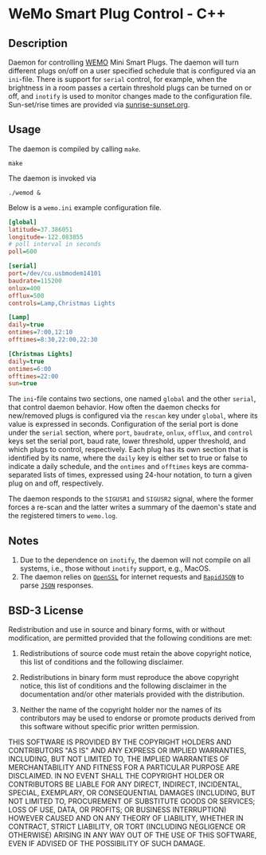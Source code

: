 # WeMo Smart Plug Control - C++

## Description

Daemon for controlling [WEMO](https://www.wemo.com/products) Mini Smart Plugs. The daemon will turn different plugs on/off on a user specified schedule that is configured via an `ini`-file. There is support for `serial` control, for example, when the brightness in a room passes a certain threshold plugs can be turned on or off, and `inotify` is used to monitor changes made to the configuration file. Sun-set/rise times are provided via
[sunrise-sunset.org](https://sunrise-sunset.org/api).

## Usage

The daemon is compiled by calling `make`.

```shell
make
```

The daemon is invoked via

```shell
./wemod &
```

Below is a `wemo.ini` example configuration file.

```INI
[global]
latitude=37.386051
longitude=-122.083855
# poll interval in seconds
poll=600

[serial]
port=/dev/cu.usbmodem14101
baudrate=115200
onlux=400
offlux=500
controls=Lamp,Christmas Lights

[Lamp]
daily=true
ontimes=7:00,12:10
offtimes=8:30,22:00,22:30

[Christmas Lights]
daily=true
ontimes=6:00
offtimes=22:00
sun=true
```

The `ini`-file contains two sections, one named `global` and the other `serial`, that control daemon behavior. How often the daemon checks for new/removed plugs is configured via the `rescan` key under `global`, where its value is expressed in seconds. Configuration of the serial port is done under the `serial` section, where `port`, `baudrate`, `onlux`, `offlux`, and `control` keys set the serial port, baud rate, lower threshold, upper threshold, and which plugs to control, respectively. Each plug has its own section that is identified by its name, where the `daily` key is either set to true or false to indicate a daily schedule, and the `ontimes` and `offtimes` keys are comma-separated lists of times, expressed using 24-hour notation, to turn a given plug on and off, respectively.

The daemon responds to the `SIGUSR1` and `SIGUSR2` signal, where the former forces a re-scan and the latter writes a summary of the daemon's state and the registered timers to `wemo.log`.

## Notes

1. Due to the dependence on `inotify`, the daemon will not compile on all systems, i.e., those without `inotify` support, e.g., MacOS.
2. The daemon relies on [`OpenSSL`](https://www.openssl.org) for internet requests and [`RapidJSON`](https://rapidjson.org) to parse [`JSON`](https://www.json.org) responses.

## BSD-3 License

Redistribution and use in source and binary forms, with or without modification, are permitted provided that the following conditions are met:

1. Redistributions of source code must retain the above copyright notice, this list of conditions and the following disclaimer.

2. Redistributions in binary form must reproduce the above copyright notice, this list of conditions and the following disclaimer in the documentation and/or other materials provided with the distribution.

3. Neither the name of the copyright holder nor the names of its contributors may be used to endorse or promote products derived from this software without specific prior written permission.

THIS SOFTWARE IS PROVIDED BY THE COPYRIGHT HOLDERS AND CONTRIBUTORS "AS IS" AND ANY EXPRESS OR IMPLIED WARRANTIES, INCLUDING, BUT NOT LIMITED TO, THE IMPLIED WARRANTIES OF MERCHANTABILITY AND FITNESS FOR A PARTICULAR PURPOSE ARE DISCLAIMED. IN NO EVENT SHALL THE COPYRIGHT HOLDER OR CONTRIBUTORS BE LIABLE FOR ANY DIRECT, INDIRECT, INCIDENTAL, SPECIAL, EXEMPLARY, OR CONSEQUENTIAL DAMAGES (INCLUDING, BUT NOT LIMITED TO, PROCUREMENT OF SUBSTITUTE GOODS OR SERVICES; LOSS OF USE, DATA, OR PROFITS; OR BUSINESS INTERRUPTION) HOWEVER CAUSED AND ON ANY THEORY OF LIABILITY, WHETHER IN CONTRACT, STRICT LIABILITY, OR TORT (INCLUDING NEGLIGENCE OR OTHERWISE) ARISING IN ANY WAY OUT OF THE USE OF THIS SOFTWARE, EVEN IF ADVISED OF THE POSSIBILITY OF SUCH DAMAGE.

